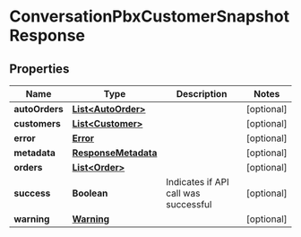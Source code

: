 

# ConversationPbxCustomerSnapshotResponse


## Properties

| Name | Type | Description | Notes |
|------------ | ------------- | ------------- | -------------|
|**autoOrders** | [**List&lt;AutoOrder&gt;**](AutoOrder.md) |  |  [optional] |
|**customers** | [**List&lt;Customer&gt;**](Customer.md) |  |  [optional] |
|**error** | [**Error**](Error.md) |  |  [optional] |
|**metadata** | [**ResponseMetadata**](ResponseMetadata.md) |  |  [optional] |
|**orders** | [**List&lt;Order&gt;**](Order.md) |  |  [optional] |
|**success** | **Boolean** | Indicates if API call was successful |  [optional] |
|**warning** | [**Warning**](Warning.md) |  |  [optional] |




